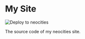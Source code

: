 # My Site

![Deploy to neocities](https://github.com/jonesangga/my-site/actions/workflows/main.yml/badge.svg)

The source code of my neocities site.
